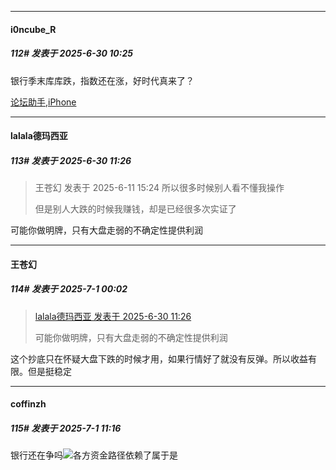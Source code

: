 ﻿
*****

####  i0ncube_R  
##### 112#       发表于 2025-6-30 10:25

银行季末库库跌，指数还在涨，好时代真来了？

[论坛助手,iPhone](https://stage1st.com/2b//forum.php?mod=viewthread&amp;tid=2029836)


*****

####  lalala德玛西亚  
##### 113#       发表于 2025-6-30 11:26

<blockquote>王苍幻 发表于 2025-6-11 15:24
所以很多时候别人看不懂我操作

但是别人大跌的时候我赚钱，却是已经很多次实证了
</blockquote>
可能你做明牌，只有大盘走弱的不确定性提供利润


*****

####  王苍幻  
##### 114#       发表于 2025-7-1 00:02

<blockquote><a href="httphttps://stage1st.com/2b/forum.php?mod=redirect&amp;goto=findpost&amp;pid=68021921&amp;ptid=2252942" target="_blank">lalala德玛西亚 发表于 2025-6-30 11:26</a>

可能你做明牌，只有大盘走弱的不确定性提供利润</blockquote>
这个抄底只在怀疑大盘下跌的时候才用，如果行情好了就没有反弹。所以收益有限。但是挺稳定


*****

####  coffinzh  
##### 115#       发表于 2025-7-1 11:16

银行还在争吗<img src="https://static.stage1st.com/image/smiley/face2017/040.png" referrerpolicy="no-referrer">各方资金路径依赖了属于是

